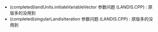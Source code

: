 + (completed)landUnits.initiateVariableVector 参数问题 (LANDIS.CPP) : 原版多的没用到
+ (completed)singularLandisIteration 参数问题 (LANDIS.CPP) : 原版多的没用到